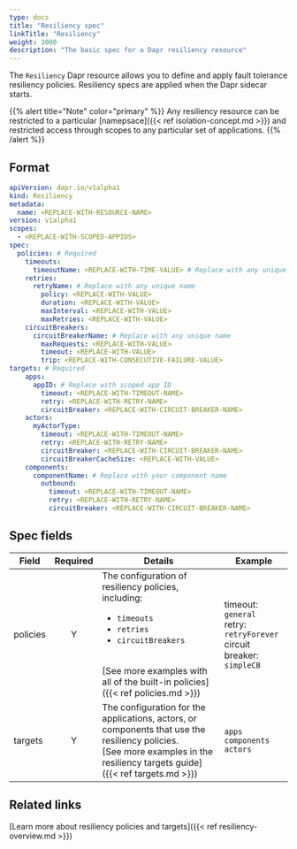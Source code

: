 ```yaml
---
type: docs
title: "Resiliency spec"
linkTitle: "Resiliency"
weight: 3000
description: "The basic spec for a Dapr resiliency resource"
---
```


The `Resiliency` Dapr resource allows you to define and apply fault tolerance resiliency policies. Resiliency specs are applied when the Dapr sidecar starts. 

{{% alert title="Note" color="primary" %}}
Any resiliency resource can be restricted to a particular [namepsace]({{< ref isolation-concept.md >}}) and restricted access through scopes to any particular set of applications.
{{% /alert %}}

## Format

```yml
apiVersion: dapr.io/v1alpha1
kind: Resiliency
metadata:
  name: <REPLACE-WITH-RESOURCE-NAME>
version: v1alpha1
scopes:
  - <REPLACE-WITH-SCOPED-APPIDS>
spec:
  policies: # Required
    timeouts:
      timeoutName: <REPLACE-WITH-TIME-VALUE> # Replace with any unique name
    retries:
      retryName: # Replace with any unique name
        policy: <REPLACE-WITH-VALUE>
        duration: <REPLACE-WITH-VALUE>
        maxInterval: <REPLACE-WITH-VALUE>
        maxRetries: <REPLACE-WITH-VALUE>
    circuitBreakers:
      circuitBreakerName: # Replace with any unique name
        maxRequests: <REPLACE-WITH-VALUE>
        timeout: <REPLACE-WITH-VALUE> 
        trip: <REPLACE-WITH-CONSECUTIVE-FAILURE-VALUE>
targets: # Required
    apps:
      appID: # Replace with scoped app ID
        timeout: <REPLACE-WITH-TIMEOUT-NAME>
        retry: <REPLACE-WITH-RETRY-NAME>
        circuitBreaker: <REPLACE-WITH-CIRCUIT-BREAKER-NAME>
    actors:
      myActorType: 
        timeout: <REPLACE-WITH-TIMEOUT-NAME>
        retry: <REPLACE-WITH-RETRY-NAME>
        circuitBreaker: <REPLACE-WITH-CIRCUIT-BREAKER-NAME>
        circuitBreakerCacheSize: <REPLACE-WITH-VALUE>
    components:
      componentName: # Replace with your component name
        outbound:
          timeout: <REPLACE-WITH-TIMEOUT-NAME>
          retry: <REPLACE-WITH-RETRY-NAME>
          circuitBreaker: <REPLACE-WITH-CIRCUIT-BREAKER-NAME>
```

## Spec fields

| Field              | Required | Details | Example |
|--------------------|:--------:|---------|---------|
| policies | Y | The configuration of resiliency policies, including: <br><ul><li>`timeouts`</li><li>`retries`</li><li>`circuitBreakers`</li></ul> <br> [See more examples with all of the built-in policies]({{< ref policies.md >}}) | timeout: `general`<br>retry: `retryForever`<br>circuit breaker: `simpleCB` |
| targets | Y | The configuration for the applications, actors, or components that use the resiliency policies. <br>[See more examples in the resiliency targets guide]({{< ref targets.md >}})  | `apps` <br>`components`<br>`actors` |


## Related links
[Learn more about resiliency policies and targets]({{< ref resiliency-overview.md >}})
